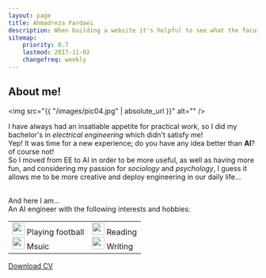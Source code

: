 ```yaml
---
layout: page
title: Ahmadreza Fardaei
description: When building a website it's helpful to see what the focus of your site is. This page is an example of how to show a website's focus.
sitemap:
    priority: 0.7
    lastmod: 2017-11-02
    changefreq: weekly
---
```

## About me!

<span class="image left"><img src="{{ "/images/pic04.jpg" | absolute_url }}" alt="" /></span>

I have always had an insatiable appetite for practical work, so I did my bachelor's in *electrical engineering* which didn't satisfy me! <br />
Yep! It was time for a new experience; do you have any idea better than **AI**? of course not! <br />
So I moved from EE to AI in order to be more useful, as well as having more fun, and considering my passion for *sociology* and *psychology*, I guess it allows me to be more creative and deploy engineering in our daily life...

<br />
And here I am... <br />
An AI engineer with the following interests and hobbies:

<div class="box">
    <table border="0">
     <tr>
        <td><span class="image left"><img src="{{ "/images/football-player.png" | absolute_url }}" width="25" height="25" alt="" /></span> Playing football <br />
         <span class="image left"><img src="{{ "/images/music-video.png" | absolute_url }}" width="25" height="25" alt="" /></span> Msuic</td>
        <td><span class="image left"><img src="{{ "/images/research.png" | absolute_url }}" width="25" height="25" alt="" /></span> Reading <br />
         <span class="image left"><img src="{{ "/images/book.png" | absolute_url }}" width="25" height="25" alt="" /></span> Writing</td>
     </tr>
    </table>
</div>

<a href="https://drive.google.com/file/d/11vs_i5iza_3drZ2nhNcBKc2Zjd2yd5Ew/view?usp=sharing" class="ctabutton">Download CV</a>
